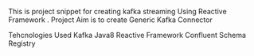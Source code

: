 This is project snippet for creating kafka streaming Using Reactive Framework . Project Aim is to create Generic Kafka Connector

Tehcnologies Used 
Kafka
Java8
Reactive Framework
Confluent
Schema Registry

